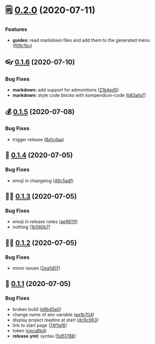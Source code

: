 # 🗒️ [0.2.0](https://github.com/jgroth/kompendium/compare/v0.1.6...v0.2.0) (2020-07-11)


### Features

* **guides:** read markdown files and add them to the generated menu ([f09c1bc](https://github.com/jgroth/kompendium/commit/f09c1bc505e49ef7b9031f8b5e2e30cda596739e))

## 👓 [0.1.6](https://github.com/jgroth/kompendium/compare/v0.1.5...v0.1.6) (2020-07-10)


### Bug Fixes

* **markdown:** add support for admonitions ([21b4ed5](https://github.com/jgroth/kompendium/commit/21b4ed5ea5e523cecedcbc22375a4fc9e088afe3))
* **markdown:** style code blocks with kompendium-code ([b83afa7](https://github.com/jgroth/kompendium/commit/b83afa768ba19fbc001e2c03e72ef086572739ea))

## 💰 [0.1.5](https://github.com/jgroth/kompendium/compare/v0.1.4...v0.1.5) (2020-07-08)


### Bug Fixes

* trigger release ([8a1cdaa](https://github.com/jgroth/kompendium/commit/8a1cdaaabd659bfba5d27a1145d95a1cd82c9f46))

## 🛒 [0.1.4](https://github.com/jgroth/kompendium/compare/v0.1.3...v0.1.4) (2020-07-05)


### Bug Fixes

* emoji in changelog ([46c5adf](https://github.com/jgroth/kompendium/commit/46c5adf57c4553e93fbc6ac509eaf941bd74094e))

## 🏃‍♀️ [0.1.3](https://github.com/jgroth/kompendium/compare/v0.1.2...v0.1.3) (2020-07-05)


### Bug Fixes

* emoji in release notes ([ae9611f](https://github.com/jgroth/kompendium/commit/ae9611f01cec422e1926e693d4969b3a8b065c76))
* nothing ([1b580b7](https://github.com/jgroth/kompendium/commit/1b580b7ec41445a48101480bc311d599b4e69438))

## 👨‍🍳 [0.1.2](https://github.com/jgroth/kompendium/compare/v0.1.1...v0.1.2) (2020-07-05)


### Bug Fixes

* minor issues ([2ea1d07](https://github.com/jgroth/kompendium/commit/2ea1d078de244cc094f6d1d066c720e02a44e4e3))

## 🕌 [0.1.1](https://github.com/jgroth/kompendium/compare/v0.1.0...v0.1.1) (2020-07-05)


### Bug Fixes

* broken build ([e9b45e0](https://github.com/jgroth/kompendium/commit/e9b45e0b67346897fc8b7d86d3beed2ee6427ebe))
* change name of env variable ([ee1b704](https://github.com/jgroth/kompendium/commit/ee1b704c7a98f50d2ddb2c11d88018cb56c5e67c))
* display project readme at start ([dc9c963](https://github.com/jgroth/kompendium/commit/dc9c9633c68529f50dab26f22fe904aab35ae65b))
* link to start page ([74f1af6](https://github.com/jgroth/kompendium/commit/74f1af6e987af688dcae8be21a0444c21ab3c75f))
* token ([ceca8bd](https://github.com/jgroth/kompendium/commit/ceca8bd086e28421d6ecbc8f36a8184bc8205d88))
* **release.yml:**  syntax ([5d51788](https://github.com/jgroth/kompendium/commit/5d51788585b5c1ec83241b9647571e015a5b8a2a))
